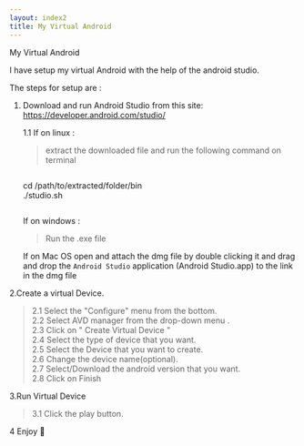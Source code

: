 ```yaml
---
layout: index2
title: My Virtual Android
---
```

My Virtual Android  

I have setup my virtual Android with the help of the android studio.  

The steps for setup are :  

1. Download and run Android Studio from this site:  
    https://developer.android.com/studio/  
    
    1.1
    If on linux :  
    
    >extract the downloaded file and run the following command on terminal
    
    >```
    cd /path/to/extracted/folder/bin  
    ./studio.sh
    >```  
    
    If on windows : 

    >Run the .exe file
    
    If on Mac OS open and attach the dmg file by double clicking it and drag and drop the ```Android Studio``` application (Android Studio.app) to the link in the     dmg file
          
2.Create a virtual Device.  

>2.1 Select the "Configure" menu from the bottom.  
>2.2 Select AVD manager from the drop-down menu .  
>2.3 Click on " Create Virtual Device "  
>2.4 Select the type of device that you want.  
>2.5 Select the Device that you want to create.  
>2.6 Change the device name(optional).  
>2.7 Select/Download the android version that you want.  
>2.8 Click on Finish  

3.Run Virtual Device  
> 3.1 Click the play button.    

4 Enjoy 🙂  
